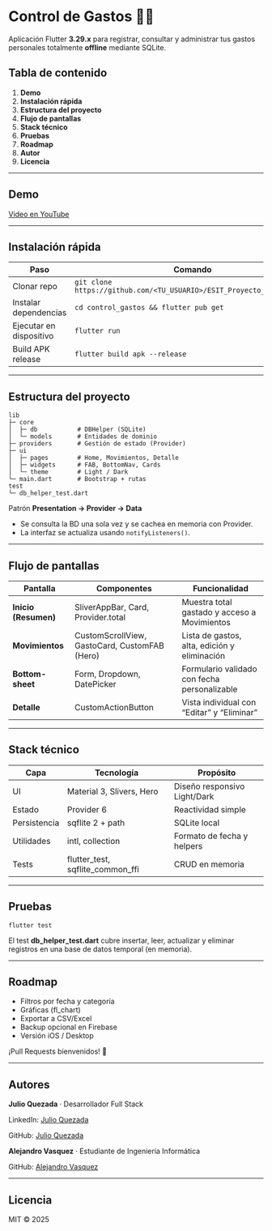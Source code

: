 # Control de Gastos 📱💸  
Aplicación Flutter **3.29.x** para registrar, consultar y administrar tus gastos personales totalmente **offline** mediante SQLite.

## Tabla de contenido  
1. **Demo**  
2. **Instalación rápida**  
3. **Estructura del proyecto**  
4. **Flujo de pantallas**  
5. **Stack técnico**  
6. **Pruebas**  
7. **Roadmap**  
8. **Autor**  
9. **Licencia**

---

## Demo  
[Video en YouTube](https://youtu.be/XXXXaagregar_linkXXXXXXX)

---

## Instalación rápida  

| Paso | Comando |
|------|---------|
| Clonar repo | `git clone https://github.com/<TU_USUARIO>/ESIT_Proyecto_Moviles.git` |
| Instalar dependencias | `cd control_gastos && flutter pub get` |
| Ejecutar en dispositivo | `flutter run` |
| Build APK release | `flutter build apk --release` |

---

## Estructura del proyecto

    lib
    ├─ core
    │  ├─ db           # DBHelper (SQLite)
    │  └─ models       # Entidades de dominio
    ├─ providers       # Gestión de estado (Provider)
    ├─ ui
    │  ├─ pages        # Home, Movimientos, Detalle
    │  ├─ widgets      # FAB, BottomNav, Cards
    │  └─ theme        # Light / Dark
    └─ main.dart       # Bootstrap + rutas
    test
    └─ db_helper_test.dart

Patrón **Presentation → Provider → Data**  
- Se consulta la BD una sola vez y se cachea en memoria con Provider.  
- La interfaz se actualiza usando `notifyListeners()`.

---

## Flujo de pantallas

| Pantalla | Componentes | Funcionalidad |
|----------|-------------|---------------|
| **Inicio (Resumen)** | SliverAppBar, Card, Provider.total | Muestra total gastado y acceso a Movimientos |
| **Movimientos** | CustomScrollView, GastoCard, CustomFAB (Hero) | Lista de gastos, alta, edición y eliminación |
| **Bottom-sheet** | Form, Dropdown, DatePicker | Formulario validado con fecha personalizable |
| **Detalle** | CustomActionButton | Vista individual con “Editar” y “Eliminar” |

---

## Stack técnico  

| Capa | Tecnología | Propósito |
|------|------------|-----------|
| UI | Material 3, Slivers, Hero | Diseño responsivo Light/Dark |
| Estado | Provider 6 | Reactividad simple |
| Persistencia | sqflite 2 + path | SQLite local |
| Utilidades | intl, collection | Formato de fecha y helpers |
| Tests | flutter_test, sqflite_common_ffi | CRUD en memoria |

---

## Pruebas

    flutter test

El test **db_helper_test.dart** cubre insertar, leer, actualizar y eliminar registros en una base de datos temporal (en memoria).

---

## Roadmap

- Filtros por fecha y categoría  
- Gráficas (fl_chart)  
- Exportar a CSV/Excel  
- Backup opcional en Firebase  
- Versión iOS / Desktop  

¡Pull Requests bienvenidos! 🥳

---

## Autores

**Julio Quezada** · Desarrollador Full Stack

LinkedIn: [Julio Quezada](https://www.linkedin.com/in/quezadajulio/)

GitHub: [Julio Quezada](https://github.com/Alejandroq12)

**Alejandro Vasquez** · Estudiante de Ingeniería Informática

GitHub: [Alejandro Vasquez](https://github.com/Vasquezzz247)

---

## Licencia  

MIT © 2025
